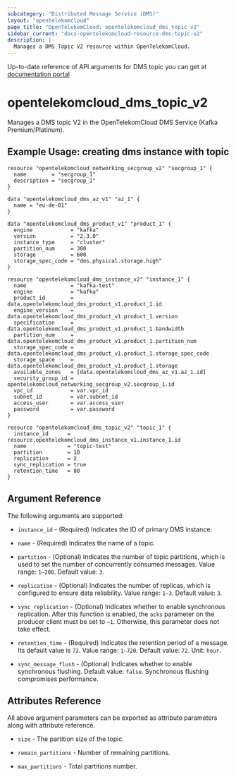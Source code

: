 ```yaml
---
subcategory: "Distributed Message Service (DMS)"
layout: "opentelekomcloud"
page_title: "OpenTelekomCloud: opentelekomcloud_dms_topic_v2"
sidebar_current: "docs-opentelekomcloud-resource-dms-topic-v2"
description: |-
  Manages a DMS Topic V2 resource within OpenTelekomCloud.
---
```


Up-to-date reference of API arguments for DMS topic you can get at
[documentation portal](https://docs.otc.t-systems.com/distributed-message-service/api-ref/apis_v2_recommended/topic_management/index.html#topic-300000004)

# opentelekomcloud_dms_topic_v2

Manages a DMS topic V2 in the OpenTelekomCloud DMS Service (Kafka Premium/Platinum).

## Example Usage: creating dms instance with topic

```hcl
resource "opentelekomcloud_networking_secgroup_v2" "secgroup_1" {
  name        = "secgroup_1"
  description = "secgroup_1"
}

data "opentelekomcloud_dms_az_v1" "az_1" {
  name = "eu-de-01"
}

data "opentelekomcloud_dms_product_v1" "product_1" {
  engine            = "kafka"
  version           = "2.3.0"
  instance_type     = "cluster"
  partition_num     = 300
  storage           = 600
  storage_spec_code = "dms.physical.storage.high"
}

resource "opentelekomcloud_dms_instance_v2" "instance_1" {
  name              = "kafka-test"
  engine            = "kafka"
  product_id        = data.opentelekomcloud_dms_product_v1.product_1.id
  engine_version    = data.opentelekomcloud_dms_product_v1.product_1.version
  specification     = data.opentelekomcloud_dms_product_v1.product_1.bandwidth
  partition_num     = data.opentelekomcloud_dms_product_v1.product_1.partition_num
  storage_spec_code = data.opentelekomcloud_dms_product_v1.product_1.storage_spec_code
  storage_space     = data.opentelekomcloud_dms_product_v1.product_1.storage
  available_zones   = [data.opentelekomcloud_dms_az_v1.az_1.id]
  security_group_id = opentelekomcloud_networking_secgroup_v2.secgroup_1.id
  vpc_id            = var.vpc_id
  subnet_id         = var.subnet_id
  access_user       = var.access_user
  password          = var.password
}

resource "opentelekomcloud_dms_topic_v2" "topic_1" {
  instance_id      = resource.opentelekomcloud_dms_instance_v1.instance_1.id
  name             = "topic-test"
  partition        = 10
  replication      = 2
  sync_replication = true
  retention_time   = 80
}
```

## Argument Reference

The following arguments are supported:

* `instance_id` - (Required) Indicates the ID of primary DMS instance.

* `name` - (Required) Indicates the name of a topic.

* `partition` - (Optional) Indicates the number of topic partitions,
  which is used to set the number of concurrently consumed messages.
  Value range: `1–200`. Default value: `3`.

* `replication` - (Optional) Indicates the number of replicas,
  which is configured to ensure data reliability.
  Value range: `1–3`. Default value: `3`.

* `sync_replication` - (Optional) Indicates whether to enable synchronous replication.
  After this function is enabled, the `acks` parameter on the producer client must be set to `–1`.
  Otherwise, this parameter does not take effect.

* `retention_time` - (Required) Indicates the retention period of a message. Its default value is `72`.
  Value range: `1–720`. Default value: `72`. Unit: `hour`.

* `sync_message_flush` - (Optional) Indicates whether to enable synchronous flushing.
  Default value: `false`. Synchronous flushing compromises performance.


## Attributes Reference

All above argument parameters can be exported as attribute parameters along with attribute reference.

* `size` - The partition size of the topic.

* `remain_partitions` - Number of remaining partitions.

* `max_partitions` - Total partitions number.
